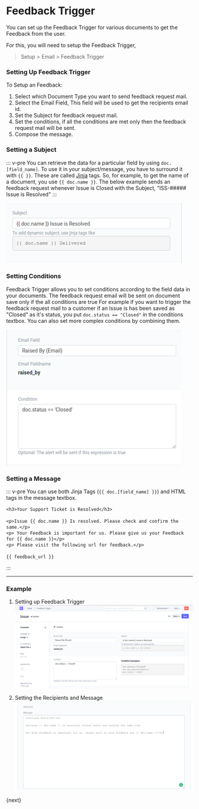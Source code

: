 <!-- add-breadcrumbs -->
# Feedback Trigger

You can set up the Feedback Trigger for various documents to get the Feedback from the user.

For this, you will need to setup the Feedback Trigger,

> Setup > Email > Feedback Trigger

### Setting Up Feedback Trigger

To Setup an Feedback:

1. Select which Document Type you want to send feedback request mail.
2. Select the Email Field, This field will be used to get the recipients email id.
3. Set the Subject for feedback request mail.
4. Set the conditions, if all the conditions are met only then the feedback request mail will be sent.
5. Compose the message.

### Setting a Subject
::: v-pre
You can retrieve the data for a particular field by using `doc.[field_name]`. To use it in your subject/message, you have to surround it with `{{ }}`. These are called [Jinja](http://jinja.pocoo.org/) tags. So, for example, to get the name of a document, you use `{{ doc.name }}`. The below example sends an feedback request whenever Issue is Closed with the Subject, "ISS-##### Issue is Resolved"
:::

<img class="screenshot" alt="Setting Subject" src="../assets/feedback/feedback-trigger-subject.png">

### Setting Conditions

Feedback Trigger allows you to set conditions according to the field data in your documents. The feedback request email will be sent on document save only if the all conditions are true For example if you want to trigger the feedback request mail to a customer if an Issue is has been saved as "Closed" as it's status, you put `doc.status == "Closed"` in the conditions textbox. You can also set more complex conditions by combining them.

<img class="screenshot" alt="Setting Condition" src="../assets/feedback/feedback-trigger-condition.png">

### Setting a Message

::: v-pre
You can use both Jinja Tags (`{{ doc.[field_name] }}`) and HTML tags in the message textbox.

	<h3>Your Support Ticket is Resolved</h3>

	<p>Issue {{ doc.name }} Is resolved. Please check and confirm the same.</p>
	<p> Your Feedback is important for us. Please give us your Feedback for {{ doc.name }}</p>
	<p> Please visit the following url for feedback.</p>

	{{ feedback_url }}
:::

---

### Example

1. Setting up Feedback Trigger
    <img class="screenshot" alt="Defining Criteria" src="../assets/feedback/setting-up-feedback-trigger.png">

1. Setting the Recipients and Message
    <img class="screenshot" alt="Set Message" src="../assets/feedback/setting-up-feedback-trigger-message.png">

{next}
